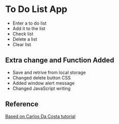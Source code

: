 # To Do List App

- Enter a to do list
- Add it to the list
- Check list
- Delete a list
- Clear list

## Extra change and Function Added

- Save and retrive from local storage
- Changed delete button CSS
- Added window alert message
- Changed JavaScript writing

## Reference

[Based on Carlos Da Costa tutorial](https://blog.usejournal.com/develop-a-to-do-list-app-in-vanilla-javascript-95377ec370c5)
